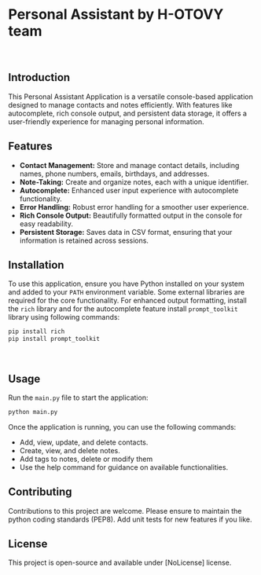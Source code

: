 # Personal Assistant by H-OTOVY team
​
## Introduction
This Personal Assistant Application is a versatile console-based application designed to manage contacts and notes efficiently. With features like autocomplete, rich console output, and persistent data storage, it offers a user-friendly experience for managing personal information.
​
## Features
- **Contact Management:** Store and manage contact details, including names, phone numbers, emails, birthdays, and addresses.
- **Note-Taking:** Create and organize notes, each with a unique identifier.
- **Autocomplete:** Enhanced user input experience with autocomplete functionality.
- **Error Handling:** Robust error handling for a smoother user experience.
- **Rich Console Output:** Beautifully formatted output in the console for easy readability.
- **Persistent Storage:** Saves data in CSV format, ensuring that your information is retained across sessions.
​
## Installation
To use this application, ensure you have Python installed on your system and added to your `PATH` environment variable. Some external libraries are required for the core functionality. For enhanced output formatting, install the `rich` library and for the autocomplete feature install `prompt_toolkit` library using following commands:
```bash
pip install rich
pip install prompt_toolkit
```
​
## Usage
Run the `main.py` file to start the application:
```bash
python main.py
```
Once the application is running, you can use the following commands:
- Add, view, update, and delete contacts.
- Create, view, and delete notes.
- Add tags to notes, delete or modify them
- Use the help command for guidance on available functionalities.
​
## Contributing
Contributions to this project are welcome. Please ensure to maintain the python coding standards (PEP8). Add unit tests for new features if you like.
​
## License
This project is open-source and available under [NoLicense] license.